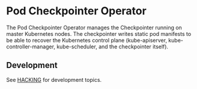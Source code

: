 # Pod Checkpointer Operator

The Pod Checkpointer Operator manages the Checkpointer running on master
Kubernetes nodes. The checkpointer writes static pod manifests to be able to
recover the Kubernetes control plane (kube-apiserver, kube-controller-manager, kube-scheduler, and the checkpointer itself).

## Development

See [HACKING](HACKING.md) for development topics.